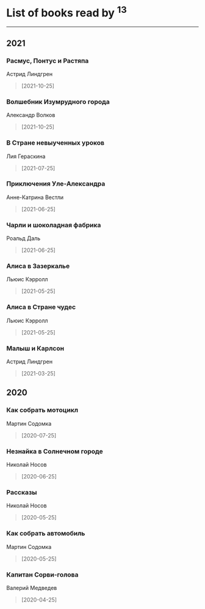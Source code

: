 # List of books read by [](https://www.facebook.com/profile.php?id=2429115410558517)<sup>13</sup>
---

## 2021

### Расмус, Понтус и Растяпа
Астрид Линдгрен
> [2021-10-25] 


### Волшебник Изумрудного города
Александр Волков
> [2021-10-25] 


### В Стране невыученных уроков
Лия Гераскина
> [2021-07-25] 


### Приключения Уле-Александра
Анне-Катрина Вестли
> [2021-06-25] 


### Чарли и шоколадная фабрика
Роальд Даль
> [2021-06-25] 


### Алиса в Зазеркалье
Льюис Кэрролл
> [2021-05-25] 


### Алиса в Стране чудес
Льюис Кэрролл
> [2021-05-25] 


### Малыш и Карлсон
Астрид Линдгрен
> [2021-03-25] 



## 2020

### Как собрать мотоцикл
Мартин Содомка
> [2020-07-25] 


### Незнайка в Солнечном городе
Николай Носов
> [2020-06-25] 


### Рассказы
Николай Носов
> [2020-05-25] 


### Как собрать автомобиль
Мартин Содомка
> [2020-05-25] 


### Капитан Сорви-голова
Валерий Медведев
> [2020-04-25] 



